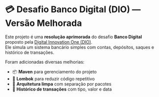 # 💳 Desafio Banco Digital (DIO) — Versão Melhorada

Este projeto é uma **resolução aprimorada** do desafio **Banco Digital** proposto pela [Digital Innovation One (DIO)](https://web.dio.me/).  
Ele simula um sistema bancário simples com contas, depósitos, saques e histórico de transações.

Foram adicionadas diversas melhorias:

- 📦 **Maven** para gerenciamento do projeto
- 🧠 **Lombok** para reduzir código repetitivo
- 🧱 **Arquitetura limpa** com separação por pacotes
- 📜 **Histórico de transações** com tipo, valor e data
